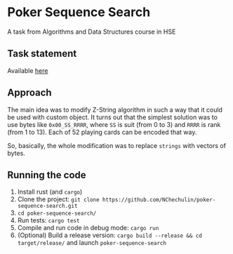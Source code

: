 # Poker Sequence Search
A task from Algorithms and Data Structures course in HSE

## Task statement

Available [here](assets/task_statement.pdf)

## Approach

The main idea was to modify Z-String algorithm in such a way that it could be used with custom object. It turns out that the simplest solution was to use bytes like `0x00_SS_RRRR`, where `SS` is suit (from 0 to 3) and `RRRR` is rank (from 1 to 13).
Each of 52 playing cards can be encoded that way.

So, basically, the whole modification was to replace `strings` with vectors of bytes.

## Running the code

1. Install rust (and `cargo`)
2. Clone the project: `git clone https://github.com/NChechulin/poker-sequence-search.git`
3. `cd poker-sequence-search/`
4. Run tests: `cargo test`
5. Compile and run code in debug mode: `cargo run`
6. (Optional) Build a release version: `cargo build --release && cd target/release/` and launch `poker-sequence-search`
